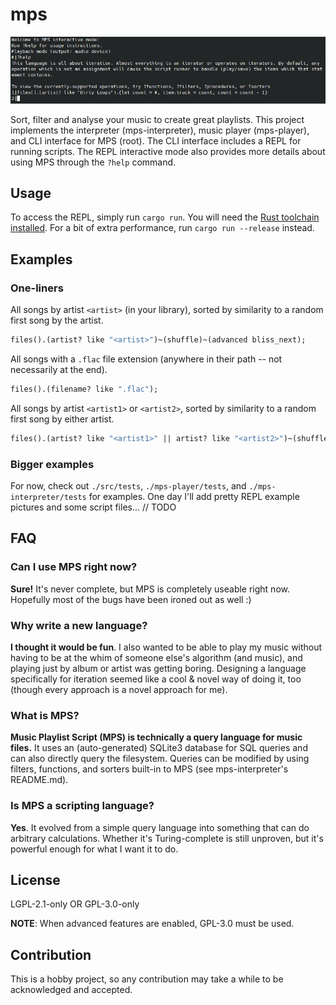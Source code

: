 # mps

![repl_demo](https://raw.githubusercontent.com/NGnius/mps/master/extras/demo.png)

Sort, filter and analyse your music to create great playlists.
This project implements the interpreter (mps-interpreter), music player (mps-player), and CLI interface for MPS (root).
The CLI interface includes a REPL for running scripts.
The REPL interactive mode also provides more details about using MPS through the `?help` command.

## Usage
To access the REPL, simply run `cargo run`. You will need the [Rust toolchain installed](https://rustup.rs/). For a bit of extra performance, run `cargo run --release` instead.

## Examples

### One-liners

All songs by artist `<artist>` (in your library), sorted by similarity to a random first song by the artist.
```mps
files().(artist? like "<artist>")~(shuffle)~(advanced bliss_next);
```

All songs with a `.flac` file extension (anywhere in their path -- not necessarily at the end).
```mps
files().(filename? like ".flac");
```

All songs by artist `<artist1>` or `<artist2>`, sorted by similarity to a random first song by either artist.
```mps
files().(artist? like "<artist1>" || artist? like "<artist2>")~(shuffle)~(advanced bliss_next);
```

### Bigger examples

For now, check out `./src/tests`, `./mps-player/tests`, and `./mps-interpreter/tests` for examples.
One day I'll add pretty REPL example pictures and some script files...
// TODO

## FAQ

### Can I use MPS right now?
**Sure!** It's never complete, but MPS is completely useable right now. Hopefully most of the bugs have been ironed out as well :)

### Why write a new language?
**I thought it would be fun**. I also wanted to be able to play my music without having to be at the whim of someone else's algorithm (and music), and playing just by album or artist was getting boring. Designing a language specifically for iteration seemed like a cool & novel way of doing it, too (though every approach is a novel approach for me).

### What is MPS?
**Music Playlist Script (MPS) is technically a query language for music files.** It uses an (auto-generated) SQLite3 database for SQL queries and can also directly query the filesystem. Queries can be modified by using filters, functions, and sorters built-in to MPS (see mps-interpreter's README.md).

### Is MPS a scripting language?
**Yes**. It evolved from a simple query language into something that can do arbitrary calculations. Whether it's Turing-complete is still unproven, but it's powerful enough for what I want it to do.


## License

LGPL-2.1-only OR GPL-3.0-only

**NOTE**: When advanced features are enabled, GPL-3.0 must be used.

## Contribution

This is a hobby project, so any contribution may take a while to be acknowledged and accepted.

